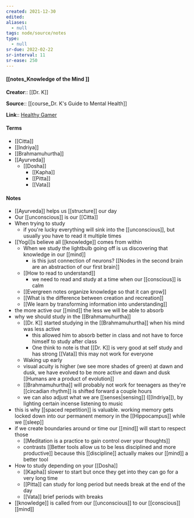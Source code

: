 ```yaml
---
created: 2021-12-30 
edited: 
aliases:
  - null
tags: node/source/notes
type:
  - null 
sr-due: 2022-02-22
sr-interval: 11
sr-ease: 250
---
```


#### [[notes_Knowledge of the Mind ]]
**Creator**:: [[Dr. K]]
 
**Source**:: [[course_Dr. K's Guide to Mental Health]]

**Link**:: [Healthy Gamer](https://coaching.healthygamer.gg/guide/lessons/knowledge-and-the-mind)

#### Terms
- [[Citta]]
- [[Indriya]]
- [[Brahmamuhurtha]]
- [[Ayurveda]]
	- [[Dosha]]
		- [[Kapha]]
		- [[Pitta]]
		- [[Vata]]

#### Notes
- [[Ayurveda]] helps us [[structure]] our day
- Our [[unconscious]] is our [[Citta]]
- When trying to study
	- if you're lucky everything will sink into the [[unconscious]], but usually you have to read it multiple times
- [[Yogi]]s believe all [[knowledge]] comes from within
	- When we study the lightbulb going off is us discovering that knowledge in our [[mind]] 
		- is this just connection of neurons? [[Nodes in the second brain are an abstraction of our first brain]]
	- [[How to read to understand]]
		-  we need to read and study at a time when our [[conscious]] is calm
	- [[Evergreen notes organize knowledge so that it can grow]]
	- [[What is the difference between creation and recreation]]
	- [[We learn by transforming information into understanding]]
- the more active our [[mind]] the less we will be able to absorb
- why we should study in the [[Brahmamuhurtha]]
	- [[Dr. K]] started studying in the [[Brahmamuhurtha]] when his mind was less active
		- this allowed him to absorb better in class and not have to force himself to study after class
		- One think to note is that [[Dr. K]] is very good at self study and has strong [[Vata]] this may not work for everyone 
	- Waking up early
	- visual acuity is higher (we see more shades of green) at dawn and dusk, we have evolved to be more active and dawn and dusk [[Humans are a product of evolution]]
	- [[Brahmamuhurtha]] will probably not work for teenagers as they're [[circadian rhythm]] is shifted forward a couple hours
	- we can also adjust what we are [[senses|sensing]] ([[Indriya]]), by lighting certain incense listening to music 
- this is why [[spaced repetition]] is valuable. working memory gets locked down into our permanent memory in the [[Hippocampus]] while we [[sleep]] 
- if we create boundaries around or time our [[mind]] will start to respect those
	- [[Meditation is a practice to gain control over your thoughts]]
	- contrasts [[Better tools allow us to be less disciplined and more productive]] because this [[discipline]] actually makes our [[mind]] a better tool 
- How to study depending on your [[Dosha]]
	- [[Kapha]] slower to start but once they get into they can go for a very long time
	- [[Pitta]] can study for long period but needs break at the end of the day
	- [[Vata]] brief periods with breaks
- [[knowledge]] is called from our [[unconscious]] to our [[conscious]] [[mind]]
